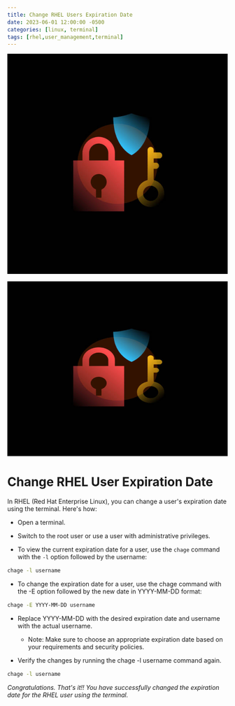 ```yaml
---
title: Change RHEL Users Expiration Date
date: 2023-06-01 12:00:00 -0500
categories: [linux, terminal]
tags: [rhel,user_management,terminal]
---
```


![RHEL Expiration](/assets/img/posts/rhel-expiration.jpg)

<img src="/assets/img/posts/rhel-expiration.jpg" alt="RHEL Unlock" style="height:400px; width:600px;" />

# Change RHEL User Expiration Date

In RHEL (Red Hat Enterprise Linux), you can change a user's expiration date using the terminal. Here's how:

- Open a terminal.

- Switch to the root user or use a user with administrative privileges.

- To view the current expiration date for a user, use the `chage` command with the `-l` option followed by the username:

```bash
chage -l username
```
  
- To change the expiration date for a user, use the chage command with the -E option followed by the new date in YYYY-MM-DD format:

```bash
chage -E YYYY-MM-DD username
```

  - Replace YYYY-MM-DD with the desired expiration date and username with the actual username.
    - Note: Make sure to choose an appropriate expiration date based on your requirements and security policies.

- Verify the changes by running the chage -l username command again.

```bash
chage -l username
```

  _Congratulations. That's it!! You have successfully changed the expiration date for the RHEL user using the terminal._